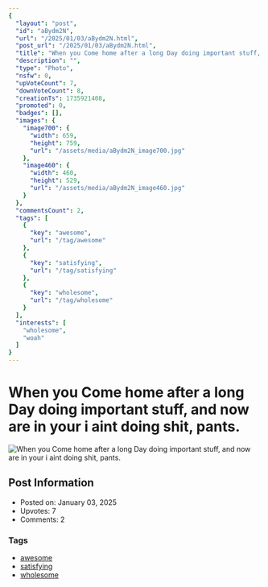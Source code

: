 ```yaml
---
{
  "layout": "post",
  "id": "aBydm2N",
  "url": "/2025/01/03/aBydm2N.html",
  "post_url": "/2025/01/03/aBydm2N.html",
  "title": "When you Come home after a long Day doing important stuff, and now are in your i aint doing shit, pants.",
  "description": "",
  "type": "Photo",
  "nsfw": 0,
  "upVoteCount": 7,
  "downVoteCount": 8,
  "creationTs": 1735921408,
  "promoted": 0,
  "badges": [],
  "images": {
    "image700": {
      "width": 659,
      "height": 759,
      "url": "/assets/media/aBydm2N_image700.jpg"
    },
    "image460": {
      "width": 460,
      "height": 529,
      "url": "/assets/media/aBydm2N_image460.jpg"
    }
  },
  "commentsCount": 2,
  "tags": [
    {
      "key": "awesome",
      "url": "/tag/awesome"
    },
    {
      "key": "satisfying",
      "url": "/tag/satisfying"
    },
    {
      "key": "wholesome",
      "url": "/tag/wholesome"
    }
  ],
  "interests": [
    "wholesome",
    "woah"
  ]
}
---
```


# When you Come home after a long Day doing important stuff, and now are in your i aint doing shit, pants.

![When you Come home after a long Day doing important stuff, and now are in your i aint doing shit, pants.](/assets/media/aBydm2N_image700.jpg)

## Post Information

- Posted on: January 03, 2025
- Upvotes: 7
- Comments: 2

### Tags

- [awesome](/tag/awesome)
- [satisfying](/tag/satisfying)
- [wholesome](/tag/wholesome)
